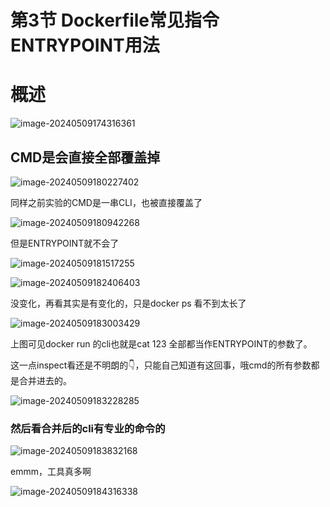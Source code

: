 # 第3节 Dockerfile常见指令ENTRYPOINT用法



# 概述



![image-20240509174316361](3-Dockerfile常见指令ENTRYPOINT用法.assets/image-20240509174316361.png)





## CMD是会直接全部覆盖掉

![image-20240509180227402](3-Dockerfile常见指令ENTRYPOINT用法.assets/image-20240509180227402.png)

同样之前实验的CMD是一串CLI，也被直接覆盖了

![image-20240509180942268](3-Dockerfile常见指令ENTRYPOINT用法.assets/image-20240509180942268.png)

但是ENTRYPOINT就不会了

![image-20240509181517255](3-Dockerfile常见指令ENTRYPOINT用法.assets/image-20240509181517255.png)

![image-20240509182406403](3-Dockerfile常见指令ENTRYPOINT用法.assets/image-20240509182406403.png)

没变化，再看其实是有变化的，只是docker ps 看不到太长了

![image-20240509183003429](3-Dockerfile常见指令ENTRYPOINT用法.assets/image-20240509183003429.png)

上图可见docker run 的cli也就是cat 123 全部都当作ENTRYPOINT的参数了。

这一点inspect看还是不明朗的👇，只能自己知道有这回事，哦cmd的所有参数都是合并进去的。

![image-20240509183228285](3-Dockerfile常见指令ENTRYPOINT用法.assets/image-20240509183228285.png)

### 然后看合并后的cli有专业的命令的

![image-20240509183832168](3-Dockerfile常见指令ENTRYPOINT用法.assets/image-20240509183832168.png)

emmm，工具真多啊

![image-20240509184316338](3-Dockerfile常见指令ENTRYPOINT用法.assets/image-20240509184316338.png)







